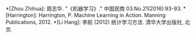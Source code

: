 *[Zhou Zhihua]: 周志华. "《机器学习》." 中国民商 03.No.21(2016):93-93.
*[Harrington]: Harrington, P. Machine Learning in Action. Manning Publications, 2012.
*[Li Hang]: 李航 (2012) 统计学习方法. 清华大学出版社, 北京.
